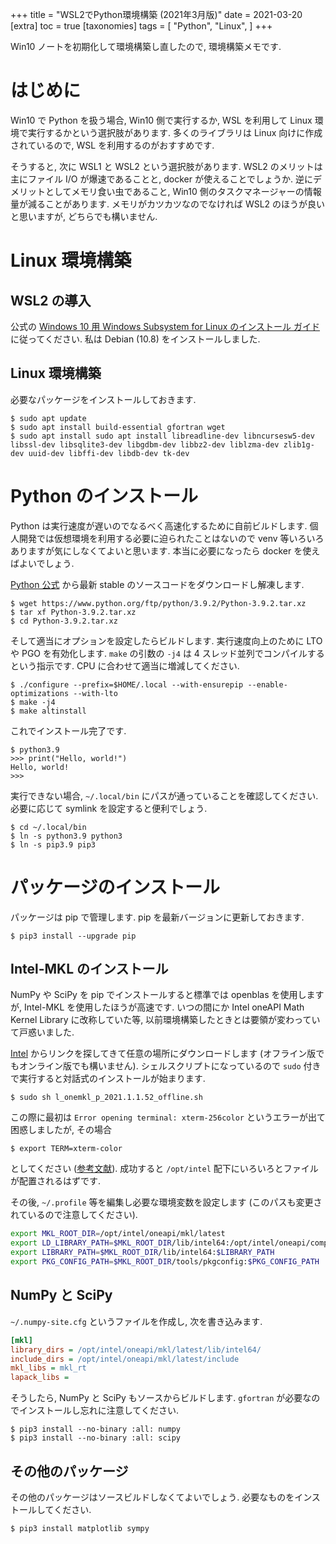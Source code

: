 +++
title = "WSL2でPython環境構築 (2021年3月版)"
date = 2021-03-20
[extra]
toc = true
[taxonomies]
tags = [ "Python", "Linux", ]
+++

Win10 ノートを初期化して環境構築し直したので, 環境構築メモです.


# はじめに

Win10 で Python を扱う場合, Win10 側で実行するか, WSL を利用して Linux 環境で実行するかという選択肢があります.
多くのライブラリは Linux 向けに作成されているので, WSL を利用するのがおすすめです.

そうすると, 次に WSL1 と WSL2 という選択肢があります. 
WSL2 のメリットは主にファイル I/O が爆速であることと, docker が使えることでしょうか. 
逆にデメリットとしてメモリ食い虫であること, Win10 側のタスクマネージャーの情報量が減ることがあります.
メモリがカツカツなのでなければ WSL2 のほうが良いと思いますが, どちらでも構いません.


# Linux 環境構築

## WSL2 の導入

公式の [Windows 10 用 Windows Subsystem for Linux のインストール ガイド](https://docs.microsoft.com/ja-jp/windows/wsl/install-win10) に従ってください.
私は Debian (10.8) をインストールしました.

## Linux 環境構築

必要なパッケージをインストールしておきます. 

```shell
$ sudo apt update
$ sudo apt install build-essential gfortran wget
$ sudo apt install sudo apt install libreadline-dev libncursesw5-dev libssl-dev libsqlite3-dev libgdbm-dev libbz2-dev liblzma-dev zlib1g-dev uuid-dev libffi-dev libdb-dev tk-dev
```


# Python のインストール

Python は実行速度が遅いのでなるべく高速化するために自前ビルドします.
個人開発では仮想環境を利用する必要に迫られたことはないので venv 等いろいろありますが気にしなくてよいと思います.
本当に必要になったら docker を使えばよいでしょう.

[Python 公式](https://www.python.org/downloads/source/) から最新 stable のソースコードをダウンロードし解凍します.

```shell
$ wget https://www.python.org/ftp/python/3.9.2/Python-3.9.2.tar.xz
$ tar xf Python-3.9.2.tar.xz
$ cd Python-3.9.2.tar.xz
```

そして適当にオプションを設定したらビルドします. 
実行速度向上のために LTO や PGO を有効化します.
`make` の引数の `-j4` は 4 スレッド並列でコンパイルするという指示です. CPU に合わせて適当に増減してください.

```shell
$ ./configure --prefix=$HOME/.local --with-ensurepip --enable-optimizations --with-lto
$ make -j4
$ make altinstall
```

これでインストール完了です. 

```shell
$ python3.9
>>> print("Hello, world!")
Hello, world!
>>>
```

実行できない場合, `~/.local/bin` にパスが通っていることを確認してください.必要に応じて symlink を設定すると便利でしょう.

```shell
$ cd ~/.local/bin
$ ln -s python3.9 python3
$ ln -s pip3.9 pip3
```


# パッケージのインストール

パッケージは pip で管理します. pip を最新バージョンに更新しておきます.

```shell
$ pip3 install --upgrade pip
```

## Intel-MKL のインストール

NumPy や SciPy を pip でインストールすると標準では openblas を使用しますが, Intel-MKL を使用したほうが高速です.
いつの間にか Intel oneAPI Math Kernel Library に改称していた等, 以前環境構築したときとは要領が変わっていて戸惑いました.

[Intel](https://software.intel.com/content/www/us/en/develop/tools/oneapi/components/onemkl.html) からリンクを探してきて任意の場所にダウンロードします
(オフライン版でもオンライン版でも構いません).
シェルスクリプトになっているので `sudo` 付きで実行すると対話式のインストールが始まります.

```shell
$ sudo sh l_onemkl_p_2021.1.1.52_offline.sh
```

この際に最初は `Error opening terminal: xterm-256color` というエラーが出て困惑しましたが, その場合

```shell
$ export TERM=xterm-color
``` 

としてください ([参考文献](https://blog.bgbgbg.net/archives/4227)). 成功すると `/opt/intel` 配下にいろいろとファイルが配置されるはずです.

その後, `~/.profile` 等を編集し必要な環境変数を設定します (このパスも変更されているので注意してください).

```bash
export MKL_ROOT_DIR=/opt/intel/oneapi/mkl/latest
export LD_LIBRARY_PATH=$MKL_ROOT_DIR/lib/intel64:/opt/intel/oneapi/compiler/latest/linux/compiler/lib/intel64_lin/:$LD_LIBRARY_PATH
export LIBRARY_PATH=$MKL_ROOT_DIR/lib/intel64:$LIBRARY_PATH
export PKG_CONFIG_PATH=$MKL_ROOT_DIR/tools/pkgconfig:$PKG_CONFIG_PATH
```

## NumPy と SciPy

`~/.numpy-site.cfg` というファイルを作成し, 次を書き込みます.

```cfg
[mkl]
library_dirs = /opt/intel/oneapi/mkl/latest/lib/intel64/
include_dirs = /opt/intel/oneapi/mkl/latest/include
mkl_libs = mkl_rt
lapack_libs =
```

そうしたら, NumPy と SciPy もソースからビルドします. `gfortran` が必要なのでインストールし忘れに注意してください.

```shell
$ pip3 install --no-binary :all: numpy
$ pip3 install --no-binary :all: scipy
```

## その他のパッケージ

その他のパッケージはソースビルドしなくてよいでしょう. 必要なものをインストールしてください.

```shell
$ pip3 install matplotlib sympy
```
